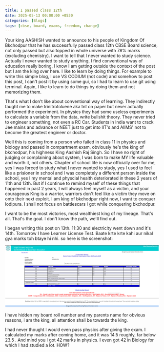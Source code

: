 ```yaml
---
title: I passed class 12th
date: 2025-05-13 00:00:00 +0530
categories: [Blogs]
tags: [cbse, board, exams, freedom, change]
---
```

Your king AASHISH wanted to announce to his people of Kingdom Of Bkchodpur that he has successfully passed class 12th CBSE Board science, not only passed but also topped in whole universe with 78% marks (excluding chemistry). I want to tell that I never wanted to study science. Actually I never wanted to study anything, I find conventional way of education really boring. I know I am getting outside the context of the post but I am the king over here. I like to learn by doing things. For example to write this simple blog, I use VS CODIUM (not code) and somehow to post this post, I can't post it by using some gui, so I had to learn to use git using terminal. Again, I like to learn to do things by doing them and not memorizing them.

That's what I don't like about conventional way of learning. They indirectly taught me to make trinitrotoluene aka tnt on paper but never actually performed the experiment. In physics they had some useless experiments to calculate a variable from the data, write bullshit theory. They never tried to engineer something, not even a RC Car. Students in India want to crack Jee mains and advance or NEET just to get into IIT's and AIIMS' not to become the greatest engineer or doctor.

Well this is coming from a person who failed in class 11 in physics and biology and passed in compartment exam, obviously he's the king of bkchodpur, his highness King Aashish Raj Singh. So I have no right of judging or complaining about system, I was born to make MY life valuable and worth it, not others. Chapter of school life is now officially over for me, yes I was forced to study what I never wanted to study, yes I used to feel like a prisioner in school and I was completely a different person inside the school, yes I my mental and physcial health deteriorated in these 2 years of 11th and 12th. But if I continue to remind myself of these things that happened in past 2 years, I will always feel myself as a victim, and your courageous King is a warrior, warriors don't feel like a victim they move on onto their next exploit. I am king of bkchodpur right now, I want to conquer lodipura. I shall not focus on battlescars I got while conquering bkchodpur.

I want to be the most victories, most wealthiest king of my lineage. That's all. That's the goal. I don't know the path, we'll find out.

I began writing this post on 13th. 11:30 and electricity went down and it's 14th. Tomorrow I have Learner License Test. Baate krte krte kahi aur nikal gya marks toh btaye hi nhi.
so here is the screenshot: 

![Board Result 2025](/assets/post/image.jpg)

I have hidden my board roll number and my parents name for obvious reasons, I am the king, all attention shall be towards the king.

I had never thought I would even pass physics after giving the exam. I calculated my marks after coming home, and it was 14.5 roughly, far below 23.5 . And mind you I got 42 marks in physics. I even got 42 in Biology for which I had studied a lot. HOW? 